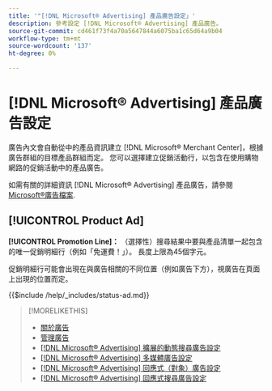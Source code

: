 ```yaml
---
title: '"[!DNL Microsoft® Advertising] 產品廣告設定」'
description: 參考設定 [!DNL Microsoft® Advertising] 產品廣告。
source-git-commit: cd461f73f4a70a5647844a6075ba1c65d64a9b04
workflow-type: tm+mt
source-wordcount: '137'
ht-degree: 0%

---
```


# [!DNL Microsoft® Advertising] 產品廣告設定

廣告內文會自動從中的產品資訊建立 [!DNL Microsoft® Merchant Center]，根據廣告群組的目標產品群組而定。 您可以選擇建立促銷活動行，以包含在使用購物網路的促銷活動中的產品廣告。

如需有關的詳細資訊 [!DNL Microsoft® Advertising] 產品廣告，請參閱 [Microsoft®廣告檔案](https://help.ads.microsoft.com/#apex/3/en/51082).

## [!UICONTROL Product Ad]

**[!UICONTROL Promotion Line]：** （選擇性）搜尋結果中要與產品清單一起包含的唯一促銷明細行（例如「免運費！」）。 長度上限為45個字元。

促銷明細行可能會出現在與廣告相關的不同位置（例如廣告下方），視廣告在頁面上出現的位置而定。

<!-- **[!UICONTROL Status]:** -->

{{$include /help/_includes/status-ad.md}}

>[!MORELIKETHIS]
>
>* [關於廣告](ad-about.md)
>* [管理廣告](ad-manage.md)
>* [[!DNL Microsoft® Advertising] 擴展的動態搜尋廣告設定](ad-settings-microsoft-dsa.md)
>* [[!DNL Microsoft® Advertising] 多媒體廣告設定](ad-settings-microsoft-multimedia.md)
>* [[!DNL Microsoft® Advertising] 回應式（對象）廣告設定](ad-settings-microsoft-responsive.md)
>* [[!DNL Microsoft® Advertising] 回應式搜尋廣告設定](ad-settings-microsoft-rsa.md)

